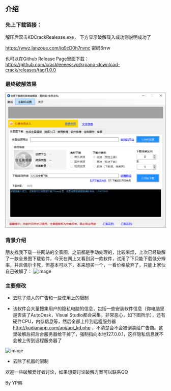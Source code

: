 ## 介绍

### 先上下载链接： 
解压后双击KDCrackRealease.exe， 下方显示破解载入成功则说明成功了

https://wwz.lanzoue.com/iq9cD0h7nvnc   密码6rrw

也可以在Github Release Page里面下载： https://github.com/crackleeeessyp/krpano-download-crack/releases/tag/1.0.0

### 最终破解效果
![](./1.PNG)

### 背景介绍
朋友找我下载一些网站的全景图，之前都是手动处理的，比较麻烦，上次已经破解了一款全景图下载软件，今天在网上又看到另一款软件，试用了下只能下载低分辨率，并且偶尔卡死，但基本可以下，本来想买一个，一看价格放弃了，只能上家伙自己破解了：
![image](https://user-images.githubusercontent.com/86238500/204482407-9efac6cf-4fc0-4570-ab7b-674c312e22a0.png)


### 主要修改
- 去除了烦人的广告和一些使用上的限制 

- 该软件会大量搜集用户的隐私电脑的信息，包括一些安装软件信息（你电脑里是否装了AutoDesk，Visual Studio都会采集，非常恶心，如下图所示），还有硬件CPU，内存信息等，然后全部上传到远程服务器 http://kudianapp.com/api/api_kd.php ，不清楚会不会被倒卖给广告商。这里破解后把后台服务器给干掉了，强制指向本地127.0.0.1，这样隐私信息就不会被上传到远程服务器了

![image](https://user-images.githubusercontent.com/86238500/204484745-ba7cef24-ac3c-4ad5-a8c6-f0183fc03433.png)

- 去除了机器的限制

欢迎一些破解爱好者讨论，如果想要讨论破解方案可以联系QQ

By
YP韩

